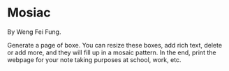 # Mosiac
By Weng Fei Fung.

Generate a page of boxe. You can resize these boxes, add rich text, delete or add more, and they will fill up in a mosaic pattern. In the end, print the webpage for your note taking purposes at school, work, etc.
